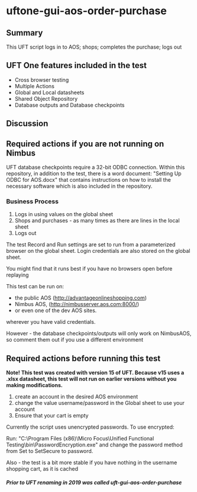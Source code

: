 # uftone-gui-aos-order-purchase

## Summary
This UFT script logs in to AOS; shops; completes the purchase; logs out

## UFT One features included in the test
* Cross browser testing
* Multiple Actions
* Global and Local datasheets
* Shared Object Repository
* Database outputs and Database checkpoints
## Discussion
## Required actions if you are not running on Nimbus
UFT database checkpoints require a 32-bit ODBC connection. Within this repository, in addition to the test, there is a word document:
"Setting Up ODBC for AOS.docx"
that contains instructions on how to install the necessary software which is also included in the repository.
### Business Process
1. Logs in using values on the global sheet
2. Shops and purchases - as many times as there are lines in the local sheet
3. Logs out

The test Record and Run settings are set to run from a parameterized browser on the global sheet. Login credentials are also stored on the global sheet.

You might find that it runs best if you have no browsers open before replaying

This test can be run on: 
* 	the public AOS (http://advantageonlineshopping.com)
* 	Nimbus AOS, (http://nimbusserver.aos.com:8000/)
* 	or even one of the dev AOS sites. 

wherever you have valid credentials.

However - the database checkpoints/outputs will only work on NimbusAOS, so comment them out if you use a different environment

## Required actions before running this test
**Note! This test was created with version 15 of UFT. Because v15 uses a .xlsx datasheet, this test will not run on earlier versions without you making modifications.**
1. create an account in the desired AOS environment
2. change the value username/password in the Global sheet to use your account
3. Ensure that your cart is empty

Currently the script uses unencrypted passwords. To use encrypted:

Run:
"C:\Program Files (x86)\Micro Focus\Unified Functional Testing\bin\PasswordEncryption.exe"
and change the password method from Set to SetSecure to password.

Also - the test is a bit more stable if you have nothing in the username shopping cart, as it is cached

##### Prior to UFT renaming in 2019 was called uft-gui-aos-order-purchase
